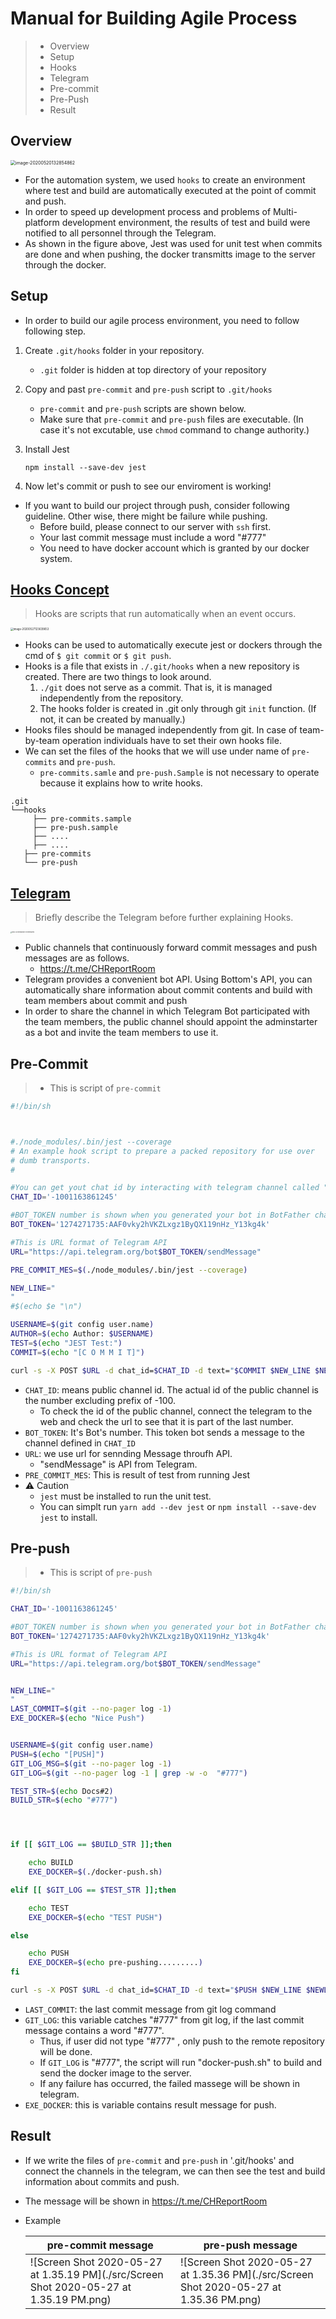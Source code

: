 # Manual for Building Agile Process

> * Overview
> * Setup
> * Hooks
> * Telegram
> * Pre-commit
> * Pre-Push
> * Result

## Overview

<img src="./src/image-20200520132854862.png" alt="image-20200520132854862" style="zoom:50%;" />

* For the automation system, we used ``hooks`` to create an environment where test and build are automatically executed at the point of commit and push. 
* In order to speed up development process and problems of Multi-platform development environment, the results of test and build were notified to all personnel through the Telegram. 
* As shown in the figure above, Jest was used for unit test when commits are done and when pushing, the docker transmitts image to the server through the docker.

## Setup

* In order to build our agile process environment, you need to follow following step.

1. Create ``.git/hooks`` folder in your repository.

   *  ``.git`` folder is hidden at top directory of your repository

2. Copy and past ``pre-commit`` and ``pre-push`` script to ``.git/hooks``

   * ``pre-commit`` and ``pre-push`` scripts are shown below.
   * Make sure that ``pre-commit`` and ``pre-push`` files are executable. (In case it's not excutable, use ``chmod`` command to change authority.)

3. Install Jest

   ```
   npm install --save-dev jest
   ```

4. Now let's commit or push to see our enviroment is working!





* If you want to build our project through push, consider following guideline. Other wise, there might be failure while pushing.
  * Before build, please connect to our server with ``ssh`` first. 
  * Your last commit message must include a word "#777"
  * You need to have docker account which is granted by our docker system.



## [Hooks Concept]([https://git-scm.com/book/ko/v2/Git%EB%A7%9E%EC%B6%A4-Git-Hooks](https://git-scm.com/book/ko/v2/Git맞춤-Git-Hooks))

> Hooks are scripts that run automatically when an event occurs.

<img src="./src/image-20200527123639653.png" alt="image-20200527123639653" style="zoom:30%;" />

* Hooks can be used to automatically execute jest or dockers through the cmd of ``$ git commit`` or ``$ git push``.
* Hooks is a file that exists in ``./.git/hooks`` when a new repository is created. There are two things to look around.
  1.  ``./git`` does not serve as a commit. That is, it is managed independently from the repository. 
  2.  The hooks folder is created in .git only through git ``init`` function. (If not, it can be created by manually.)
* Hooks files should be managed independently from git. In case of team-by-team operation individuals have to set their own hooks file.
* We can set the files of the hooks that we will use under name of ``pre-commits`` and ``pre-push``. 
  *  ``pre-commits.samle`` and ``pre-push.Sample`` is not necessary to operate because it explains how to write hooks. 

```
.git
└──hooks
	 ├── pre-commits.sample
	 ├── pre-push.sample
	 ├── ....
	 ├── ....
   ├── pre-commits
   └── pre-push
```

## [Telegram](https://core.telegram.org/bots/api)

> Briefly describe the Telegram before further explaining Hooks.

<img src="https://core.telegram.org/file/811140327/1/zlN4goPTupk/9ff2f2f01c4bd1b013" alt="Bots: An introduction for developers" style="zoom:15%;" />

* Public channels that continuously forward commit messages and push messages are as follows. 
  * https://t.me/CHReportRoom
* Telegram provides a convenient bot API. Using Bottom's API, you can automatically share information about commit contents and build with team members about commit and push
* In order to share the channel in which Telegram Bot participated with the team members, the public channel should appoint the adminstarter as a bot and invite the team members to use it.

## Pre-Commit

> * This is script of  ``pre-commit``

```sh
#!/bin/sh



#./node_modules/.bin/jest --coverage
# An example hook script to prepare a packed repository for use over
# dumb transports.
#

#You can get yout chat id by interacting with telegram channel called "GetID Bot"
CHAT_ID='-1001163861245'

#BOT_TOKEN number is shown when you generated your bot in BotFather channel
BOT_TOKEN='1274271735:AAF0vky2hVKZLxgz1ByQX119nHz_Y13kg4k'

#This is URL format of Telegram API
URL="https://api.telegram.org/bot$BOT_TOKEN/sendMessage"

PRE_COMMIT_MES=$(./node_modules/.bin/jest --coverage)

NEW_LINE="
"
#$(echo $e "\n")

USERNAME=$(git config user.name)
AUTHOR=$(echo Author: $USERNAME)
TEST=$(echo "JEST Test:")
COMMIT=$(echo "[C O M M I T]")

curl -s -X POST $URL -d chat_id=$CHAT_ID -d text="$COMMIT $NEW_LINE $NEW_LINE $AUTHOR $NEW_LINE $NEW_LINE $TEST $NEW_LINE $PRE_COMMIT_MES"
```

* ``CHAT_ID``:  means public channel id. The actual id of the public channel is the number excluding prefix of -100.
  * To check the id of the public channel, connect the telegram to the web and check the url to see that it is part of the last number.
* ``BOT_TOKEN``: It's Bot's number. This token bot sends a message to the channel defined in ``CHAT_ID``
* ``URL``: we use url for sennding Message throufh API.
  * "sendMessage"  is API from Telegram.
* ``PRE_COMMIT_MES``: This is result of test from running Jest
* :warning: Caution
  * ``jest`` must be installed to run the unit test. 
  * You can simplt run ``yarn add --dev jest`` or ``npm install --save-dev jest`` to install.

## Pre-push

> * This is script of  ``pre-push``

```sh
#!/bin/sh

CHAT_ID='-1001163861245'

#BOT_TOKEN number is shown when you generated your bot in BotFather channel
BOT_TOKEN='1274271735:AAF0vky2hVKZLxgz1ByQX119nHz_Y13kg4k'

#This is URL format of Telegram API
URL="https://api.telegram.org/bot$BOT_TOKEN/sendMessage"


NEW_LINE="
"
LAST_COMMIT=$(git --no-pager log -1)
EXE_DOCKER=$(echo "Nice Push")


USERNAME=$(git config user.name)
PUSH=$(echo "[PUSH]")
GIT_LOG_MSG=$(git --no-pager log -1)
GIT_LOG=$(git --no-pager log -1 | grep -w -o  "#777")

TEST_STR=$(echo Docs#2)
BUILD_STR=$(echo "#777")




if [[ $GIT_LOG == $BUILD_STR ]];then

    echo BUILD
    EXE_DOCKER=$(./docker-push.sh)

elif [[ $GIT_LOG == $TEST_STR ]];then

    echo TEST
    EXE_DOCKER=$(echo "TEST PUSH")

else

    echo PUSH
    EXE_DOCKER=$(echo pre-pushing.........)
fi

curl -s -X POST $URL -d chat_id=$CHAT_ID -d text="$PUSH $NEW_LINE $NEWLINE $GIT_LOG_MSG  $NEW_LINE $EXE_DOCKER"
```

* ``LAST_COMMIT``: the last commit message from git log command
* ``GIT_LOG``: this variable catches "#777" from git log, if the last commit message contains a word "#777". 
  * Thus, if user did not type "#777" , only push to the remote repository will be done.
  * If ``GIT_LOG`` is "#777", the script will run "docker-push.sh" to build and send the docker image to the server.
  * If any failure has occurred, the failed massege will be shown in telegram.
* ``EXE_DOCKER``: this is variable contains result message for push.



## Result

* If we write the files of ``pre-commit`` and ``pre-push`` in '.git/hooks' and connect the channels in the telegram, we can then see the test and build information about commits and push.

* The message will be shown in https://t.me/CHReportRoom

* Example

  | pre-commit message                                           | pre-push message                                             |
  | ------------------------------------------------------------ | ------------------------------------------------------------ |
  | ![Screen Shot 2020-05-27 at 1.35.19 PM](./src/Screen Shot 2020-05-27 at 1.35.19 PM.png) | ![Screen Shot 2020-05-27 at 1.35.36 PM](./src/Screen Shot 2020-05-27 at 1.35.36 PM.png) |

